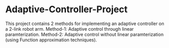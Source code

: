 # Adaptive-Controller-Project
This project contains 2 methods for implementing an adaptive controller on a 2-link robot arm.
Method-1: Adaptive control through linear paramterization.
Method-2: Adaptive control without linear paramterization (using Function approximation techniques).
